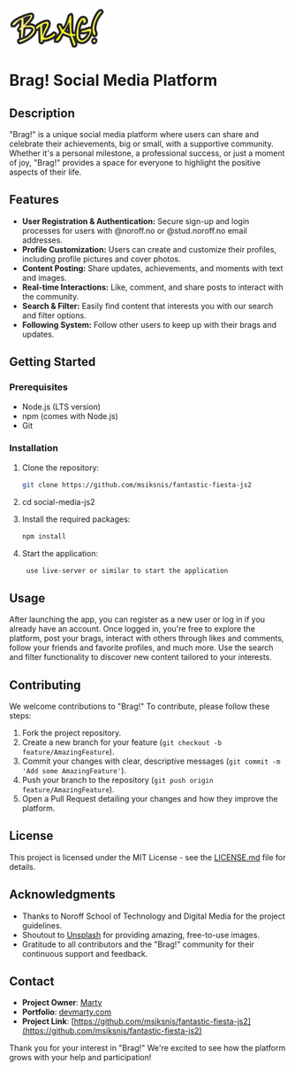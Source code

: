 ![Brag! Logo](/assets/yellow-logo.svg)

# Brag! Social Media Platform

## Description

"Brag!" is a unique social media platform where users can share and celebrate their achievements, big or small, with a supportive community. Whether it's a personal milestone, a professional success, or just a moment of joy, "Brag!" provides a space for everyone to highlight the positive aspects of their life.

## Features

- **User Registration & Authentication:** Secure sign-up and login processes for users with @noroff.no or @stud.noroff.no email addresses.
- **Profile Customization:** Users can create and customize their profiles, including profile pictures and cover photos.
- **Content Posting:** Share updates, achievements, and moments with text and images.
- **Real-time Interactions:** Like, comment, and share posts to interact with the community.
- **Search & Filter:** Easily find content that interests you with our search and filter options.
- **Following System:** Follow other users to keep up with their brags and updates.

## Getting Started

### Prerequisites

- Node.js (LTS version)
- npm (comes with Node.js)
- Git

### Installation

1. Clone the repository:

   ```bash
   git clone https://github.com/msiksnis/fantastic-fiesta-js2
   ```

2. cd social-media-js2

3. Install the required packages:

   ```bash
   npm install

   ```

4. Start the application:

   ```bash
    use live-server or similar to start the application
   ```

## Usage

After launching the app, you can register as a new user or log in if you already have an account. Once logged in, you're free to explore the platform, post your brags, interact with others through likes and comments, follow your friends and favorite profiles, and much more. Use the search and filter functionality to discover new content tailored to your interests.

## Contributing

We welcome contributions to "Brag!" To contribute, please follow these steps:

1. Fork the project repository.
2. Create a new branch for your feature (`git checkout -b feature/AmazingFeature`).
3. Commit your changes with clear, descriptive messages (`git commit -m 'Add some AmazingFeature'`).
4. Push your branch to the repository (`git push origin feature/AmazingFeature`).
5. Open a Pull Request detailing your changes and how they improve the platform.

## License

This project is licensed under the MIT License - see the [LICENSE.md](LICENSE.md) file for details.

## Acknowledgments

- Thanks to Noroff School of Technology and Digital Media for the project guidelines.
- Shoutout to [Unsplash](https://unsplash.com/) for providing amazing, free-to-use images.
- Gratitude to all contributors and the "Brag!" community for their continuous support and feedback.

## Contact

- **Project Owner**: [Marty](devmarty@gmail.com)
- **Portfolio**: [devmarty.com](https://devmarty.com/)
- **Project Link**: [https://github.com/msiksnis/fantastic-fiesta-js2](https://github.com/msiksnis/fantastic-fiesta-js2)

Thank you for your interest in "Brag!" We're excited to see how the platform grows with your help and participation!
